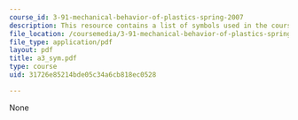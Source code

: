 ```yaml
---
course_id: 3-91-mechanical-behavior-of-plastics-spring-2007
description: This resource contains a list of symbols used in the course.
file_location: /coursemedia/3-91-mechanical-behavior-of-plastics-spring-2007/31726e85214bde05c34a6cb818ec0528_a3_sym.pdf
file_type: application/pdf
layout: pdf
title: a3_sym.pdf
type: course
uid: 31726e85214bde05c34a6cb818ec0528

---
```

None